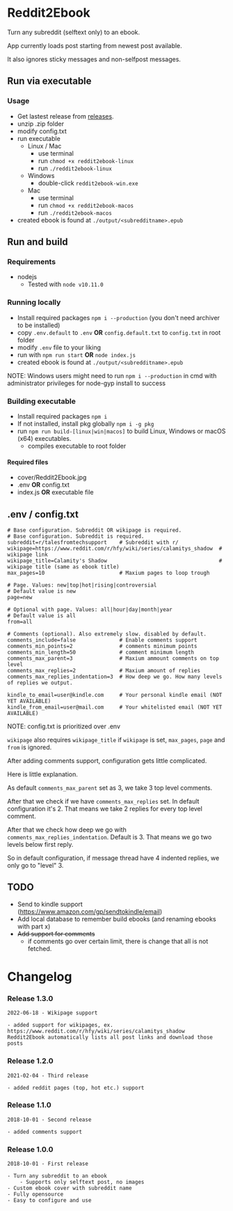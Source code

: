 # Reddit2Ebook

Turn any subreddit (selftext only) to an ebook.

App currently loads post starting from newest post available.

It also ignores sticky messages and non-selfpost messages.

## Run via executable

### Usage

- Get lastest release from [releases](https://github.com/Racle/Reddit2Ebook/releases).
- unzip .zip folder
- modify config.txt
- run executable
  - Linux / Mac
    - use terminal
    - run `chmod +x reddit2ebook-linux`
    - run `./reddit2ebook-linux`
  - Windows
    - double-click `reddit2ebook-win.exe`
  - Mac
    - use terminal
    - run `chmod +x reddit2ebook-macos`
    - run `./reddit2ebook-macos`
- created ebook is found at `./output/<subredditname>.epub`

## Run and build

### Requirements

- nodejs
  - Tested with `node v10.11.0`

### Running locally

- Install required packages `npm i --production` (you don't need archiver to be installed)
- copy `.env.default` to `.env` **OR** `config.default.txt` to `config.txt` in root folder
- modify `.env` file to your liking
- run with `npm run start` **OR** `node index.js`
- created ebook is found at `./output/<subredditname>.epub`

NOTE: Windows users might need to run `npm i --production` in cmd with administrator privileges for node-gyp install to success

### Building executable

- Install required packages `npm i`
- If not installed, install pkg globally `npm i -g pkg`
- run `npm run build-[linux|win|macos]` to build Linux, Windows or macOS (x64) executables.
  - compiles executable to root folder

#### Required files

- cover/Reddit2Ebook.jpg
- .env **OR** config.txt
- index.js **OR** executable file

## .env / config.txt

```
# Base configuration. Subreddit OR wikipage is required.
# Base configuration. Subreddit is required.
subreddit=r/talesfromtechsupport    # Subreddit with r/
wikipage=https://www.reddit.com/r/hfy/wiki/series/calamitys_shadow  # wikipage link
wikipage_title=Calamity's Shadow                                    # wikipage title (same as ebook title)
max_pages=10                        # Maxium pages to loop trough

# Page. Values: new|top|hot|rising|controversial
# Default value is new
page=new

# Optional with page. Values: all|hour|day|month|year
# Default value is all
from=all

# Comments (optional). Also extremely slow. disabled by default.
comments_include=false              # Enable comments support
comments_min_points=2               # comments minimum points
comments_min_length=50              # comment minimum length
comments_max_parent=3               # Maxium ammount comments on top level
comments_max_replies=2              # Maxium amount of replies
comments_max_replies_indentation=3  # How deep we go. How many levels of replies we output.

kindle_to_email=user@kindle.com     # Your personal kindle email (NOT YET AVAILABLE)
kindle_from_email=user@mail.com     # Your whitelisted email (NOT YET AVAILABLE)
```

NOTE: config.txt is prioritized over .env

`wikipage` also requires `wikipage_title`
if `wikipage` is set, `max_pages`, `page` and `from` is ignored.

After adding comments support, configuration gets little complicated.

Here is little explanation.

As default `comments_max_parent` set as 3, we take 3 top level comments.

After that we check if we have `comments_max_replies` set. In default configuration it's 2.
That means we take 2 replies for every top level comment.

After that we check how deep we go with `comments_max_replies_indentation`. Default is 3.
That means we go two levels below first reply.

So in default configuration, if message thread have 4 indented replies, we only go to "level" 3.

## TODO

- Send to kindle support (https://www.amazon.com/gp/sendtokindle/email)
- Add local database to remember build ebooks (and renaming ebooks with part x)
- ~~Add support for comments~~
  - if comments go over certain limit, there is change that all is not fetched.

# Changelog

### Release 1.3.0

```
2022-06-18 - Wikipage support

- added support for wikipages, ex. https://www.reddit.com/r/hfy/wiki/series/calamitys_shadow
Reddit2Ebook automatically lists all post links and download those posts
```

### Release 1.2.0

```
2021-02-04 - Third release

- added reddit pages (top, hot etc.) support
```

### Release 1.1.0

```
2018-10-01 - Second release

- added comments support
```

### Release 1.0.0

```
2018-10-01 - First release

- Turn any subreddit to an ebook
    - Supports only selftext post, no images
- Custom ebook cover with subreddit name
- Fully opensource
- Easy to configure and use
```

